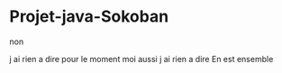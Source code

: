 # Projet-java-Sokoban
non


j ai rien a dire pour le moment
moi aussi j ai rien a dire
En est ensemble
